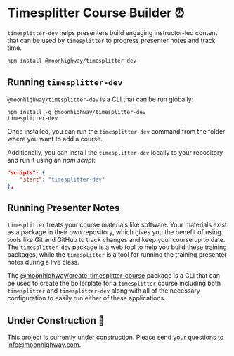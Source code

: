 # Timesplitter Course Builder ⏰

`timesplitter-dev` helps presenters build engaging instructor-led content that can be used by `timesplitter` to progress presenter notes and track time.

```
npm install @moonhighway/timesplitter-dev
```

## Running `timesplitter-dev`

`@moonhighway/timesplitter-dev` is a CLI that can be run globally:

```
npm install -g @moonhighway/timesplitter-dev
timesplitter-dev
```

Once installed, you can run the `timesplitter-dev` command from the folder where you want to add a course.

Additionally, you can install the `timesplitter-dev` locally to your repository and run it using an _npm script_:

```json
"scripts": {
    "start": "timesplitter-dev"
},
```

## Running Presenter Notes

`timesplitter` treats your course materials like software. Your materials exist as a package in their own repository, which gives you the benefit of using tools like Git and GitHub to track changes and keep your course up to date. The `timesplitter-dev` package is a web tool to help you build these training packages, while the `timesplitter` is a tool for running the training presenter notes during a live class.

The [@moonhighway/create-timesplitter-course](https://www.npmjs.com/package/@moonhighway/create-timesplitter-course) package is a CLI that can be used to create the boilerplate for a `timesplitter` course including both `timesplitter` and `timesplitter-dev` along with all of the necessary configuration to easily run either of these applications.

## Under Construction 🚧

This project is currently under construction. Please send your questions to [info@moonhighway.com](info@moonhighway.com).
